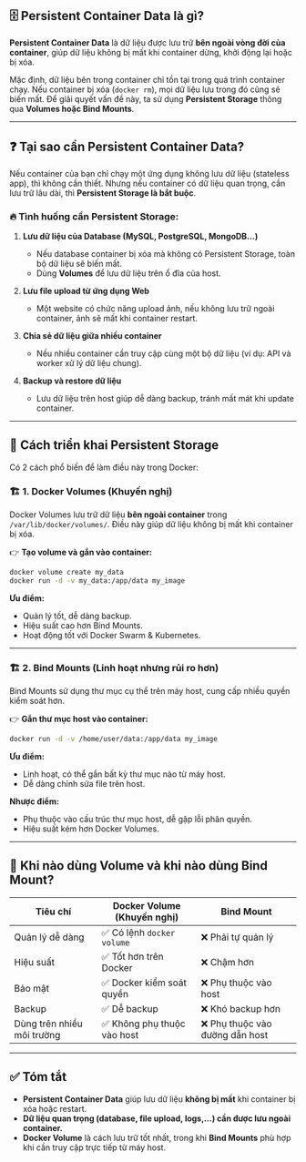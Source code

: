 ## 🗄 **Persistent Container Data là gì?**
**Persistent Container Data** là dữ liệu được lưu trữ **bên ngoài vòng đời của container**, giúp dữ liệu không bị mất khi container dừng, khởi động lại hoặc bị xóa.

Mặc định, dữ liệu bên trong container chỉ tồn tại trong quá trình container chạy. Nếu container bị xóa (`docker rm`), mọi dữ liệu lưu trong đó cũng sẽ biến mất. Để giải quyết vấn đề này, ta sử dụng **Persistent Storage** thông qua **Volumes hoặc Bind Mounts**.

---

## ❓ **Tại sao cần Persistent Container Data?**
Nếu container của bạn chỉ chạy một ứng dụng không lưu dữ liệu (stateless app), thì không cần thiết. Nhưng nếu container có dữ liệu quan trọng, cần lưu trữ lâu dài, thì **Persistent Storage là bắt buộc**.

### 🔥 **Tình huống cần Persistent Storage:**
1. **Lưu dữ liệu của Database (MySQL, PostgreSQL, MongoDB...)**
   - Nếu database container bị xóa mà không có Persistent Storage, toàn bộ dữ liệu sẽ biến mất.
   - Dùng **Volumes** để lưu dữ liệu trên ổ đĩa của host.

2. **Lưu file upload từ ứng dụng Web**
   - Một website có chức năng upload ảnh, nếu không lưu trữ ngoài container, ảnh sẽ mất khi container restart.

3. **Chia sẻ dữ liệu giữa nhiều container**
   - Nếu nhiều container cần truy cập cùng một bộ dữ liệu (ví dụ: API và worker xử lý dữ liệu chung).

4. **Backup và restore dữ liệu**
   - Lưu dữ liệu trên host giúp dễ dàng backup, tránh mất mát khi update container.

---

## 🔧 **Cách triển khai Persistent Storage**
Có 2 cách phổ biến để làm điều này trong Docker:

### 🏗 **1. Docker Volumes (Khuyến nghị)**
Docker Volumes lưu trữ dữ liệu **bên ngoài container** trong `/var/lib/docker/volumes/`. Điều này giúp dữ liệu không bị mất khi container bị xóa.

👉 **Tạo volume và gắn vào container:**
```sh
docker volume create my_data
docker run -d -v my_data:/app/data my_image
```
**Ưu điểm:**
- Quản lý tốt, dễ dàng backup.
- Hiệu suất cao hơn Bind Mounts.
- Hoạt động tốt với Docker Swarm & Kubernetes.

---

### 🏗 **2. Bind Mounts (Linh hoạt nhưng rủi ro hơn)**
Bind Mounts sử dụng thư mục cụ thể trên máy host, cung cấp nhiều quyền kiểm soát hơn.

👉 **Gắn thư mục host vào container:**
```sh
docker run -d -v /home/user/data:/app/data my_image
```
**Ưu điểm:**
- Linh hoạt, có thể gắn bất kỳ thư mục nào từ máy host.
- Dễ dàng chỉnh sửa file trên host.

**Nhược điểm:**
- Phụ thuộc vào cấu trúc thư mục host, dễ gặp lỗi phân quyền.
- Hiệu suất kém hơn Docker Volumes.

---

## 🎯 **Khi nào dùng Volume và khi nào dùng Bind Mount?**
| **Tiêu chí**       | **Docker Volume** (Khuyến nghị) | **Bind Mount** |
|------------------|-------------------------|-----------------|
| Quản lý dễ dàng | ✅ Có lệnh `docker volume` | ❌ Phải tự quản lý |
| Hiệu suất       | ✅ Tốt hơn trên Docker | ❌ Chậm hơn |
| Bảo mật         | ✅ Docker kiểm soát quyền | ❌ Phụ thuộc vào host |
| Backup         | ✅ Dễ backup | ❌ Khó backup hơn |
| Dùng trên nhiều môi trường | ✅ Không phụ thuộc vào host | ❌ Phụ thuộc vào đường dẫn host |

---

## ✅ **Tóm tắt**
- **Persistent Container Data** giúp lưu dữ liệu **không bị mất** khi container bị xóa hoặc restart.
- **Dữ liệu quan trọng (database, file upload, logs,...) cần được lưu ngoài container.**
- **Docker Volume** là cách lưu trữ tốt nhất, trong khi **Bind Mounts** phù hợp khi cần truy cập trực tiếp từ máy host.
